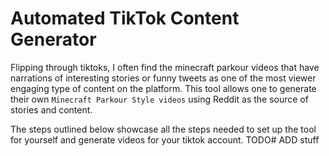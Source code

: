 # Automated TikTok Content Generator
Flipping through tiktoks, I often find the minecraft parkour videos that have narrations of interesting stories or funny tweets as one of the most viewer engaging type of content on the platform. This tool allows one to generate their own `Minecraft Parkour Style videos` using Reddit as the source of stories and content.

The steps outlined below showcase all the steps needed to set up the tool for yourself and generate videos for your tiktok account. TODO# ADD stuff